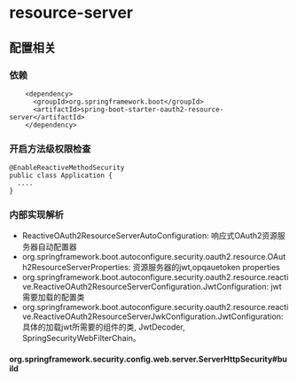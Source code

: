 # resource-server 

## 配置相关

### 依赖

```
    <dependency>
      <groupId>org.springframework.boot</groupId>
      <artifactId>spring-boot-starter-oauth2-resource-server</artifactId>
    </dependency>

```

### 开启方法级权限检查

```
@EnableReactiveMethodSecurity
public class Application {
  ....
}
```

### 内部实现解析

* ReactiveOAuth2ResourceServerAutoConfiguration: 响应式OAuth2资源服务器自动配置器
* org.springframework.boot.autoconfigure.security.oauth2.resource.OAuth2ResourceServerProperties: 资源服务器的jwt,opqauetoken properties
* org.springframework.boot.autoconfigure.security.oauth2.resource.reactive.ReactiveOAuth2ResourceServerConfiguration.JwtConfiguration: jwt需要加载的配置类
* org.springframework.boot.autoconfigure.security.oauth2.resource.reactive.ReactiveOAuth2ResourceServerJwkConfiguration.JwtConfiguration: 具体的加载jwt所需要的组件的类, JwtDecoder, SpringSecurityWebFilterChain。

#### org.springframework.security.config.web.server.ServerHttpSecurity#build


